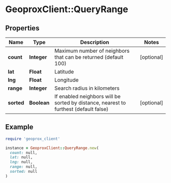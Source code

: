 # GeoproxClient::QueryRange

## Properties

| Name | Type | Description | Notes |
| ---- | ---- | ----------- | ----- |
| **count** | **Integer** | Maximum number of neighbors that can be returned (default 100) | [optional] |
| **lat** | **Float** | Latitude |  |
| **lng** | **Float** | Longitude |  |
| **range** | **Integer** | Search radius in kilometers |  |
| **sorted** | **Boolean** | If enabled neighbors will be sorted by distance, nearest to furthest (default false) | [optional] |

## Example

```ruby
require 'geoprox_client'

instance = GeoproxClient::QueryRange.new(
  count: null,
  lat: null,
  lng: null,
  range: null,
  sorted: null
)
```

